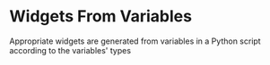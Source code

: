 # Widgets From Variables
Appropriate widgets are generated from variables in a Python script according to the variables' types
